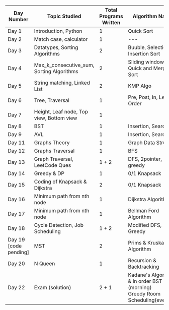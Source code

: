 | Day Number | Topic Studied          | Total Programs Written | Algorithm Name |   Resources Folder  |
|------------|------------------------|------------------------|----------------|---------------------|
| Day 1      | Introduction, Python   | 1                      | Quick Sort     | --- |
| Day 2      | Match case, calculator | 1                      | --- | [Link](./Day%202/)  |
| Day 3      | Datatypes, Sorting Algorithms | 2               | Buuble, Selection, Insertion Sort | [Link](./Day%203/) |
| Day 4      | Max_k_consecutive_sum, Sorting Algorithms | 2   | Sliding window, Quick and Merge Sort | [Link](./Day%204/) |
| Day 5      | String matching, Linked List | 2                | KMP Algo       | [Link](./Day%205/)  |
| Day 6      | Tree, Traversal | 1                    | Pre, Post, In, Level Order | [Link](./Day%206/) |
| Day 7      | Height, Leaf node, Top view, Bottom view | 1                    |  | [Link](./Day%207/) |
| Day 8      | BST | 1                    | Insertion, Searching | [Link](./Day%208/) |
| Day 9      | AVL | 1                    | Insertion, Searching | [Link](./Day%209/) |
| Day 11      | Graphs Theory | 1                    | Graph Data Struture | [Link](./Day%2011/) |
| Day 12      | Graphs Traversal | 1                    | BFS | [Link](./Day%2011/) |
| Day 13     | Graph Traversal, LeetCode Ques   | 1 + 2                       | DFS, 2pointer, greedy     | [Link](./Day%2011/) |
| Day 14     | Greedy & DP  | 1                       | 0/1 Knapsack     | [Link](./Day%2014/) |
| Day 15     | Coding of Knapsack & Dijkstra  | 2                       | 0/1 Knapsack     | - |
| Day 16     | Minimum path from nth node  | 1                       | Dijkstra Algorithm     | [Link](./Day%2015/) |
| Day 17     | Minimum path from nth node  | 1                       | Bellman Ford Algorithm     | [Link](./Day%2017/) |
| Day 18     | Cycle Detection, Job Scheduling  | 1 + 2                       | Modified DFS, Greedy     | [Link](./Day%2018/) |
| Day 19 [code pending]    | MST  | 2                       | Prims & Kruskal Algorithm     | [Link](./Day%2019) |
| Day 20     | N Queen  | 1                       | Recursion & Backtracking     | [Link](./Day%2020/) |
| Day 22     | Exam (solution) | 2 + 1                       | Kadane's Algorithm & In order BST (morning)<br>Greedy Room Scheduling(evening)     | [Link](./Day%2021%20[Test]/) |